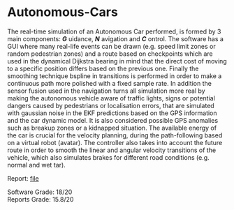 # Autonomous-Cars

The real-time simulation of an Autonomous Car performed, is formed by 3 main components: **_G_** uidance, **_N_** avigation and **_C_** ontrol. The software has a GUI where many real-life events can be drawn (e.g. speed limit zones or random pedestrian zones) and a route based on checkpoints which are used in the dynamical Dijkstra bearing in mind that the direct cost of moving to a specific position differs based on the previous one. Finally the smoothing technique bspline in transitions is performed in order to make a continuous path more polished with a fixed sample rate. In addition the sensor fusion used in the navigation turns all simulation more real by making the autonomous vehicle aware of traffic lights, signs or potential dangers caused by pedestrians or localisation errors, that are simulated with gaussian noise in the EKF predictions based on the GPS information and the car dynamic model. It is also considered possible GPS anomalies such as breakup zones or a kidnapped situation. The available energy of the car is crucial for the velocity planning, during the path-following based on a virtual robot (avatar). The controller also takes into account the future route in order to smooth the linear and angular velocity transitions of the vehicle, which also simulates brakes for different road conditions (e.g. normal and wet tar).


Report: [file](./Electrical_GNC_Autonomous_Car.pdf)

Software Grade: 18/20\
Reports  Grade: 15.8/20
